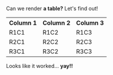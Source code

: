 Can we render **a table?** Let's find out!

<table>
<tr>
<th>Column 1</th>
<th>Column 2</th>
<th>Column 3</th>
</tr>
<tr>
<td>R1C1</td>
<td>R1C2</td>
<td>R1C3</td>
</tr>
<tr>
<td>R2C1</td>
<td>R2C2</td>
<td>R2C3</td>
</tr>
<tr>
<td>R3C1</td>
<td>R3C2</td>
<td>R3C3</td>
</tr>
</table>

Looks like it worked... **yay!!**
